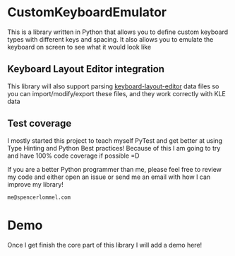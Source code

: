 # CustomKeyboardEmulator

This is a library written in Python that allows you to define custom keyboard types with different keys and spacing.
It also allows you to emulate the keyboard on screen to see what it would look like

## Keyboard Layout Editor integration

This library will also support parsing [keyboard-layout-editor](https://www.keyboard-layout-editor.com/) data files
so you can import/modify/export these files, and they work correctly with KLE data

## Test coverage

I mostly started this project to teach myself PyTest and get better at using Type Hinting and Python Best practices!
Because of this I am going to try and have 100% code coverage if possible =D

If you are a better Python programmer than me, please feel free to review my code and either open an issue or send me
an email with how I can improve my library!

`me@spencerlommel.com`

# Demo

Once I get finish the core part of this library I will add a demo here!